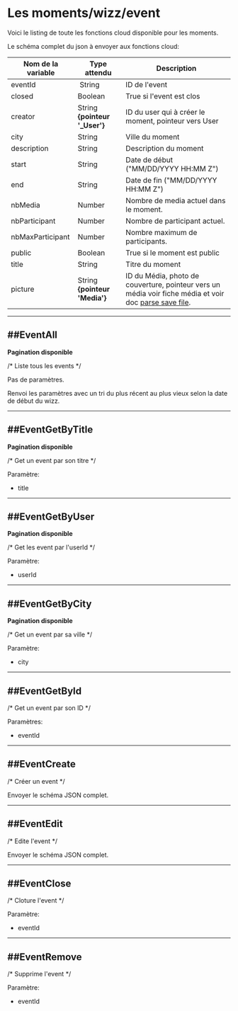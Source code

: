 # Les moments/wizz/event

Voici le listing de toute les fonctions cloud disponible pour les moments.

Le schéma complet du json à envoyer aux fonctions cloud:

| Nom de la variable | Type attendu                 | Description|
| ------------------ | ---------------------------- | ------ |
 eventId | String | ID de l'event
 closed | Boolean | True si l'event est clos
 creator | String **{pointeur '_User'}** | ID du user qui à créer le moment, pointeur vers User
 city | String | Ville du moment
 description | String | Description du moment
 start | String | Date de début ("MM/DD/YYYY HH:MM Z")
 end | String | Date de fin ("MM/DD/YYYY HH:MM Z")
 nbMedia | Number | Nombre de media actuel dans le moment.
 nbParticipant | Number | Nombre de participant actuel.
 nbMaxParticipant | Number | Nombre maximum de participants.
 public | Boolean | True si le moment est public
 title | String | Titre du moment
 picture | String **{pointeur 'Media'}** | ID du Média, photo de couverture, pointeur vers un média voir fiche média et voir doc [parse save file](https://www.parse.com/docs/ios_guide#files/iOS).

----------------------
##EventAll
----------------------

**Pagination disponible**

/* Liste tous les events */

Pas de paramètres.

Renvoi les paramètres avec un tri du plus récent au plus vieux selon la date de début du wizz.

----------------------
##EventGetByTitle
----------------------

**Pagination disponible**

/* Get un event par son titre */

Paramètre:

* title

----------------------
##EventGetByUser
----------------------

**Pagination disponible**

/* Get les event par l'userId */

Paramètre:

* userId

----------------------
##EventGetByCity
----------------------

**Pagination disponible**

/* Get un event par sa ville */

Paramètre:

* city

----------------------
##EventGetById
----------------------

/* Get un event par son ID */

Paramètres:

* eventId

----------------------
##EventCreate
----------------------

/* Créer un event */

Envoyer le schéma JSON complet.

----------------------
##EventEdit
----------------------

/* Edite l'event */

Envoyer le schéma JSON complet.

----------------------
##EventClose
----------------------

/* Cloture l'event */

Paramètre:

* eventId

----------------------
##EventRemove
----------------------

/* Supprime l'event */

Paramètre:

* eventId
